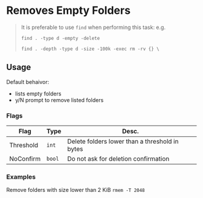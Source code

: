 # Removes Empty Folders
> It is preferable to use `find` when performing this task:
> e.g.
>
> `find . -type d -empty -delete`
>
> `find . -depth -type d -size -100k -exec rm -rv {} \`



## Usage
Default behaivor:
- lists empty folders
- y/N prompt to remove listed folders

### Flags
| Flag    | Type   | Desc.                                           |
| --------- | ------ | ---------------------------------------------- |
| Threshold | `int`  | Delete folders lower than a threshold in bytes |
| NoConfirm | `bool` | Do not ask for deletion confirmation           |


### Examples
Remove folders with size lower than 2 KiB
`rmem -T 2048`

